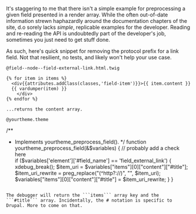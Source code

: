 It's staggering to me that there isn't a simple example for preprocessing a given field presented in a render array. While the often out-of-date information strewn haphazardly around the documentation chapters of the site, d.o sorely lacks *simple*, replicable examples for the developer. Reading and re-reading the API is undoubtedly part of the developer's job, sometimes you just need to get stuff done.  

As such, here's quick snippet for removing the protocol prefix for a link field. Not that resilient, no tests, and likely won't help your use case.

```
@field--node--field-external-link.html.twig

{% for item in items %}
  <div{{attributes.addClass(classes,'field-item')}}>{{ item.content }}
  {{ vardumper(item) }}
	</div>
{% endfor %}

...returns the content array.

@yourtheme.theme

```
/**
 * Implements yourtheme_preprocess_field().
 */
function yourtheme_preprocess_field(&$variables) {
  // probably add a check here   
  if ($variables['element']['#field_name'] == 'field_external_link') {
    xdebug_break();
    $item_uri = $variables["items"][0]["content"]["#title"];
    $item_uri_rewrite = preg_replace("(^http?://)", "", $item_uri);
    $variables["items"][0]["content"]["#title"] = $item_uri_rewrite;
  }
}
```

The debugger will return the ```items``` array key and the ```#title``` array. Incidentally, the # notation is specific to Drupal. More to come on that.
